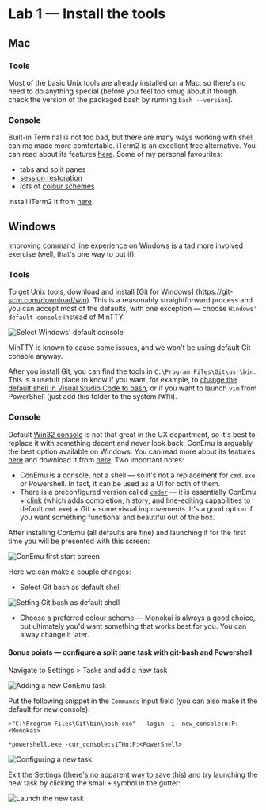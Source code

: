 # Lab 1 — Install the tools

## Mac
### Tools
Most of the basic Unix tools are already installed on a Mac, so there's no need to do anything special (before you feel too smug about it though, check the version of the packaged bash by running `bash --version`).

### Console
Built-in Terminal is not too bad, but there are many ways working with shell can me made more comfortable. iTerm2 is an excellent free alternative. You can read about its features [here](https://www.iterm2.com/features.html). Some of my personal favourites:
* tabs and split panes
* [session restoration](https://www.iterm2.com/documentation-restoration.html)
* *lots* of [colour schemes](http://iterm2colorschemes.com/)

Install iTerm2 it from [here](https://www.iterm2.com/downloads.html).

## Windows
Improving command line experience on Windows is a tad more involved exercise (well, that's one way to put it).

### Tools
To get Unix tools, download and install [Git for Windows] (https://git-scm.com/download/win). This is a reasonably straightforward process and you can accept most of the defaults, with one exception — choose `Windows' default console` instead of MinTTY:

![](img/git_1.png "Select Windows' default console")

MinTTY is known to cause some issues, and we won't be using default Git console anyway.

After you install Git, you can find the tools in `C:\Program Files\Git\usr\bin`. This is a usefult place to know if you want, for example, to [change the default shell in Visual Studio Code to bash](https://code.visualstudio.com/docs/editor/integrated-terminal#_configuration), or if you want to launch `vim` from PowerShell (just add this folder to the system `PATH`).

### Console
Default [Win32 console](https://en.wikipedia.org/wiki/Win32_console) is not that great in the UX department, so it's best to replace it with something decent and never look back. ConEmu is arguably the best option available on Windows. You can read more about its features [here](https://conemu.github.io/en/) and download it from [here](https://www.fosshub.com/ConEmu.html).
Two important notes:
* ConEmu is a console, not a shell — so it's not a replacement for `cmd.exe` or Powershell. In fact, it can be used as a UI for both of them.
* There is a preconfigured version called [`cmder`](http://cmder.net/) — it is essentially ConEmu + [clink](https://mridgers.github.io/clink/) (which adds completion, history, and line-editing capabilities to default `cmd.exe`) + Git + some visual improvements. It's a good option if you want something functional and beautiful out of the box.

After installing ConEmu (all defaults are fine) and launching it for the first time you will be presented with this screen:

![](img/conemu_1.png "ConEmu first start screen")

Here we can make a couple changes:
* Select Git bash as default shell

![](img/conemu_2.png "Setting Git bash as default shell")

* Choose a preferred colour scheme — Monokai is always a good choice, but ultimately you'd want something that works best for you. You can alway change it later.

#### Bonus points — configure a split pane task with git-bash and Powershell

Navigate to Settings > Tasks and add a new task

![](img/conemu_3.png "Adding a new ConEmu task")

Put the following snippet in the `Commands` input field (you can also make it the default for new console):
```
>"C:\Program Files\Git\bin\bash.exe" --login -i -new_console:n:P:<Monokai>

*powershell.exe -cur_console:s1THn:P:<PowerShell>
``` 
![](img/conemu_4.png "Configuring a new task")


Exit the Settings (there's no apparent way to save this) and try launching the new task by clicking the small `+` symbol in the gutter:

![](img/conemu_5.png "Launch the new task")
